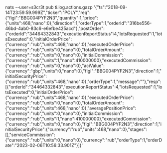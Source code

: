 nats --user=s3cr3t pub ti.log.actions.gazp '{"ts":"2018-09-14T23:59:59.999Z","ticker":"POLY","req":{"figi":"BBG004PYF2N3","quantity":1,"price":{"units":468,"nano":0},"direction":1,"orderType":1,"orderId":"316be556-46bd-4ab0-83c6-e6efbe425acd"},"postOrder":{"orderId":"34464332843","executionReportStatus":4,"lotsRequested":1,"lotsExecuted":0,"initialOrderPrice":{"currency":"rub","units":468,"nano":0},"executedOrderPrice":{"currency":"rub","units":0,"nano":0},"totalOrderAmount":{"currency":"rub","units":0,"nano":0},"initialCommission":{"currency":"rub","units":1,"nano":410000000},"executedCommission":{"currency":"rub","units":0,"nano":0},"aciValue":{"currency":"gbp","units":0,"nano":0},"figi":"BBG004PYF2N3","direction":1,"initialSecurityPrice":{"currency":"rub","units":468,"nano":0},"orderType":1,"message":""},"resp":[{"orderId":"34464332843","executionReportStatus":4,"lotsRequested":1,"lotsExecuted":0,"initialOrderPrice":{"currency":"rub","units":468,"nano":0},"executedOrderPrice":{"currency":"rub","units":0,"nano":0},"totalOrderAmount":{"currency":"rub","units":468,"nano":0},"averagePositionPrice":{"currency":"rub","units":0,"nano":0},"initialCommission":{"currency":"rub","units":1,"nano":410000000},"executedCommission":{"currency":"rub","units":0,"nano":0},"figi":"BBG004PYF2N3","direction":1,"initialSecurityPrice":{"currency":"rub","units":468,"nano":0},"stages":[],"serviceCommission":{"currency":"rub","units":0,"nano":0},"currency":"rub","orderType":1,"orderDate":"2023-02-06T10:56:33.901Z"}]}'
